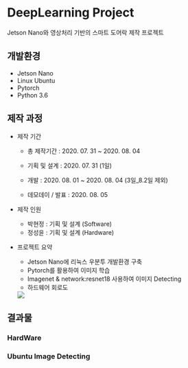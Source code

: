 # DeepLearning Project
Jetson Nano와 영상처리 기반의 스마트 도어락 제작 프로젝트

## 개발환경
- Jetson Nano
- Linux Ubuntu
- Pytorch
- Python 3.6

## 제작 과정
- 제작 기간
  - 총 제작기간 : 2020. 07. 31 ~ 2020. 08. 04
  
  - 기획 및 설계 : 2020. 07. 31 (1일)
  - 개발 : 2020. 08. 01 ~ 2020. 08. 04 (3일_8.2일 제외)
  - 데모데이 / 발표 : 2020. 08. 05
  
- 제작 인원
  - 박현정 : 기획 및 설계 (Software)
  - 정성윤 : 기획 및 설계 (Hardware)
  
- 프로젝트 요약
  - Jetson Nano에 리눅스 우분투 개발환경 구축
  - Pytorch를 활용하여 이미지 학습
  - Imagenet & network:resnet18 사용하여 이미지 Detecting
  - 하드웨어 회로도
  <img src="https://user-images.githubusercontent.com/59678496/89258783-cb59fc80-d663-11ea-8abe-81c49a2c41a1.png">
  
## 결과물
### HardWare


### Ubuntu Image Detecting
